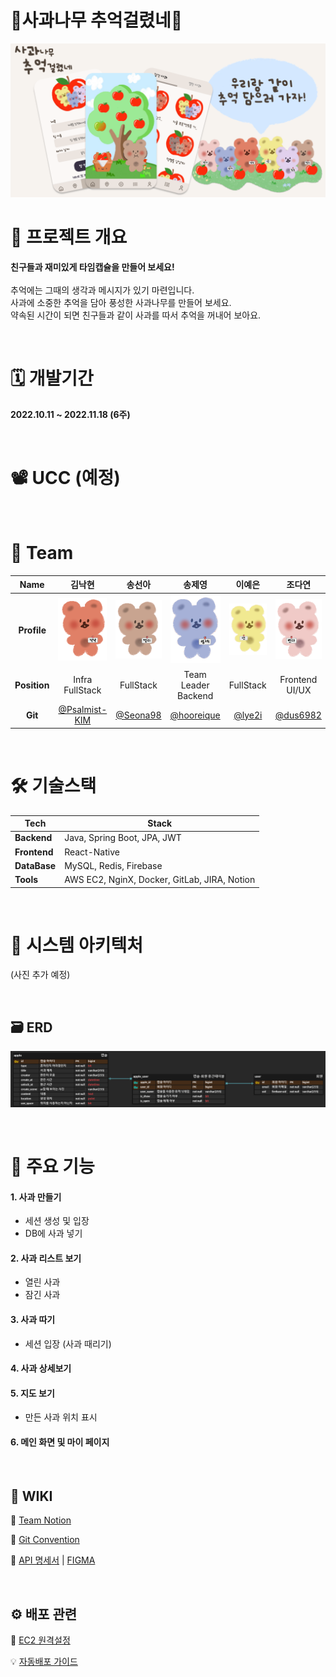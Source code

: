 # 🍎사과나무 추억걸렸네🍏 

![그래픽이미지 (1)](exec/img/그래픽이미지.png)



# 📰 프로젝트 개요 

**친구들과 재미있게 타임캡슐을 만들어 보세요!**
<br> <br>
추억에는 그때의 생각과 메시지가 있기 마련입니다. <br> 사과에 소중한 추억을 담아 풍성한 사과나무를 만들어 보세요. <br> 약속된 시간이 되면 친구들과 같이 사과를 따서 추억을 꺼내어 보아요.

<br>

# 🗓️ 개발기간

**2022.10.11 ~ 2022.11.18 (6주)**

<br>

# 📽️ UCC  (예정)



<br>

# 🌟 Team

|     Name     |                          김낙현                           |                          송선아                           |                            송제영                            |                          이예은                           |                 조다연                 |                          차송희                           |
| :----------: | :-------------------------------------------------------: | :-------------------------------------------------------: | :----------------------------------------------------------: | :-------------------------------------------------------: | :------------------------------------: | :-------------------------------------------------------: |
| **Profile**  | <img width="145" src="exec/img/Group 207.png"/> | <img width="150" src="exec/img/Group 209.png"/> | <img width="135" src="exec/img/Group 206.png"/> | <img width="150" src="exec/img/Group 208.png"/> |  <img width="150" src="exec/img/yeon.png"/> | <img width="145" src="exec/img/Group 211.png"/> |
| **Position** |                   Infra<br />FullStack                    |                         FullStack                         |                   Team Leader<br />Backend                   |                         FullStack                         |          Frontend<br /> UI/UX          |               Frontend<br />UI/UX<br />UCC                |
|   **Git**    |     [@Psalmist-KIM](https://github.com/Psalmist-KIM)      |          [@Seona98](https://github.com/seona98)           |          [@hooreique](https://github.com/hooreique)          |            [@lye2i](https://github.com/lye2i)             | [@dus6982](https://github.com/dus6982) |       [@chasonghui](https://github.com/chasonghui)        |

<br>

#  🛠️ 기술스택

| Tech         | Stack                                        |
| ------------ | -------------------------------------------- |
| **Backend**  | Java, Spring Boot, JPA, JWT                  |
| **Frontend** | React-Native                                 |
| **DataBase** | MySQL, Redis, Firebase                       |
| **Tools**    | AWS EC2, NginX, Docker, GitLab, JIRA, Notion |


<br>

# 📌 시스템 아키텍처    

(사진 추가 예정)

<br>

## 🗃️ ERD

![ERD](exec/img/ERD.png)

<br>

# 🔎 주요 기능    

#### 1. 사과 만들기

 - 세션 생성 및 입장
 - DB에 사과 넣기

#### 2. 사과 리스트 보기

 - 열린 사과
 - 잠긴 사과

#### 3. 사과 따기

 - 세션 입장 (사과 때리기)      

#### 4. 사과 상세보기

#### 5. 지도 보기

 - 만든 사과 위치 표시

#### 6. 메인 화면 및 마이 페이지   



<br>

## 🔗 WIKI 

📖 [Team Notion](https://chasonghui.notion.site/1202c1502e9b410ea561ee25ee6ac659)

🙌 [Git Convention](https://chasonghui.notion.site/commit-branch-6119490deff242cc9c4afbf3bbe61aa3)

📜 [API 명세서](https://chasonghui.notion.site/API-f71b36093160458694ac36cb2cf62ed1) | [FIGMA](https://www.figma.com/file/0xazrudv5SUGJREIuPYF4V/%EC%82%AC%EA%B3%BC%EB%82%98%EB%AC%B4%EC%B6%94%EC%96%B5%EA%B1%B8%EB%A0%B8%EB%84%A4?node-id=0%3A1)

   
<br>

## ⚙️ 배포 관련 

🔧 [EC2 원격설정]()

💡 [자동배포 가이드]()
